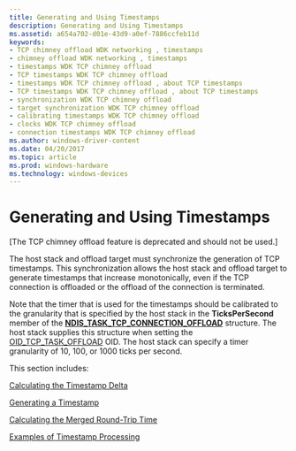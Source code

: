 ```yaml
---
title: Generating and Using Timestamps
description: Generating and Using Timestamps
ms.assetid: a654a702-d01e-43d9-a0ef-7886ccfeb11d
keywords:
- TCP chimney offload WDK networking , timestamps
- chimney offload WDK networking , timestamps
- timestamps WDK TCP chimney offload
- TCP timestamps WDK TCP chimney offload
- timestamps WDK TCP chimney offload , about TCP timestamps
- TCP timestamps WDK TCP chimney offload , about TCP timestamps
- synchronization WDK TCP chimney offload
- target synchronization WDK TCP chimney offload
- calibrating timestamps WDK TCP chimney offload
- clocks WDK TCP chimney offload
- connection timestamps WDK TCP chimney offload
ms.author: windows-driver-content
ms.date: 04/20/2017
ms.topic: article
ms.prod: windows-hardware
ms.technology: windows-devices
---
```


# Generating and Using Timestamps


\[The TCP chimney offload feature is deprecated and should not be used.\]

The host stack and offload target must synchronize the generation of TCP timestamps. This synchronization allows the host stack and offload target to generate timestamps that increase monotonically, even if the TCP connection is offloaded or the offload of the connection is terminated.

Note that the timer that is used for the timestamps should be calibrated to the granularity that is specified by the host stack in the **TicksPerSecond** member of the [**NDIS\_TASK\_TCP\_CONNECTION\_OFFLOAD**](https://msdn.microsoft.com/library/windows/hardware/ff567873) structure. The host stack supplies this structure when setting the [OID\_TCP\_TASK\_OFFLOAD](https://msdn.microsoft.com/library/windows/hardware/ff569815) OID. The host stack can specify a timer granularity of 10, 100, or 1000 ticks per second.

This section includes:

[Calculating the Timestamp Delta](calculating-the-timestamp-delta.md)

[Generating a Timestamp](generating-a-timestamp.md)

[Calculating the Merged Round-Trip Time](calculating-the-merged-round-trip-time.md)

[Examples of Timestamp Processing](examples-of-timestamp-processing.md)

 

 





